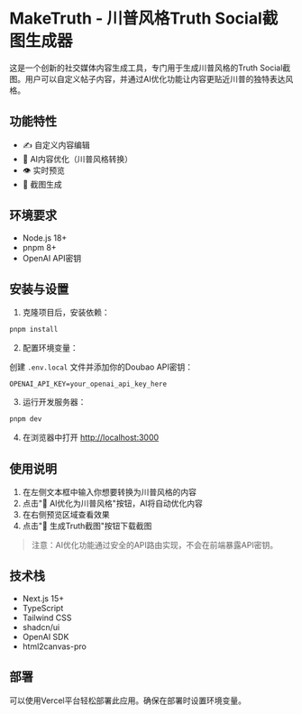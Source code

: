 # MakeTruth - 川普风格Truth Social截图生成器

这是一个创新的社交媒体内容生成工具，专门用于生成川普风格的Truth Social截图。用户可以自定义帖子内容，并通过AI优化功能让内容更贴近川普的独特表达风格。

## 功能特性

- ✍️ 自定义内容编辑
- 🤖 AI内容优化（川普风格转换）
- 👁️ 实时预览
- 📸 截图生成

## 环境要求

- Node.js 18+
- pnpm 8+
- OpenAI API密钥

## 安装与设置

1. 克隆项目后，安装依赖：

```bash
pnpm install
```

2. 配置环境变量：

创建 `.env.local` 文件并添加你的Doubao API密钥：

```env
OPENAI_API_KEY=your_openai_api_key_here
```

3. 运行开发服务器：

```bash
pnpm dev
```

4. 在浏览器中打开 [http://localhost:3000](http://localhost:3000)

## 使用说明

1. 在左侧文本框中输入你想要转换为川普风格的内容
2. 点击"🤖 AI优化为川普风格"按钮，AI将自动优化内容
3. 在右侧预览区域查看效果
4. 点击"📸 生成Truth截图"按钮下载截图

> 注意：AI优化功能通过安全的API路由实现，不会在前端暴露API密钥。

## 技术栈

- Next.js 15+
- TypeScript
- Tailwind CSS
- shadcn/ui
- OpenAI SDK
- html2canvas-pro

## 部署

可以使用Vercel平台轻松部署此应用。确保在部署时设置环境变量。
